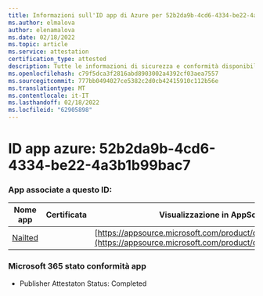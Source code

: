 ```yaml
---
title: Informazioni sull'ID app di Azure per 52b2da9b-4cd6-4334-be22-4a3b1b99bac7
ms.author: elmalova
author: elenamalova
ms.date: 02/18/2022
ms.topic: article
ms.service: attestation
certification_type: attested
description: Tutte le informazioni di sicurezza e conformità disponibili per 52b2da9b-4cd6-4334-be22-4a3b1b99bac7.
ms.openlocfilehash: c79f5dca3f2816abd8903002a4392cf03aea7557
ms.sourcegitcommit: 777bb0494027ce5382c2d0cb42415910c112b56e
ms.translationtype: MT
ms.contentlocale: it-IT
ms.lasthandoff: 02/18/2022
ms.locfileid: "62905898"
---
```

# <a name="azure-app-id-52b2da9b-4cd6-4334-be22-4a3b1b99bac7"></a>ID app azure: 52b2da9b-4cd6-4334-be22-4a3b1b99bac7


### <a name="apps-associated-with-this-id"></a>App associate a questo ID:
| **Nome app** | **Certificata** | **Visualizzazione in AppSource** |
|--------------|---------------|-----------------------|
| [Nailted](https://docs.microsoft.com/microsoft-365-app-certification/forward/WA200003375) |  | [https://appsource.microsoft.com/product/office/WA200003375](https://appsource.microsoft.com/product/office/WA200003375) |

### <a name="microsoft-365-app-compliance-status"></a>Microsoft 365 stato conformità app
- Publisher Attestaton Status: Completed
